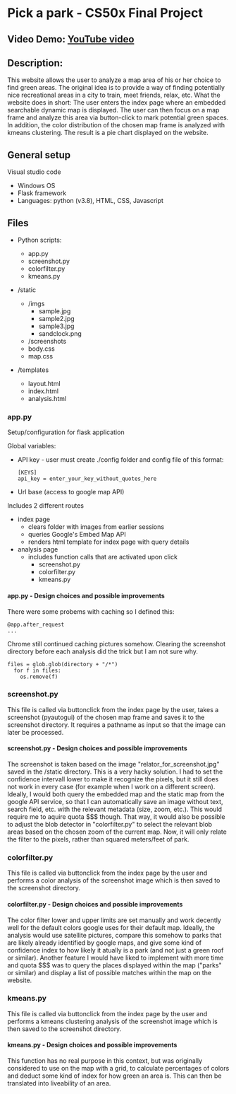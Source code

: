 # Pick a park - CS50x Final Project
## Video Demo:  [YouTube video](https://youtu.be/eF5O-l2-Rk0)

## Description:
This website allows the user to analyze a map area of his or her choice to find green areas. The original idea is to provide a way of finding potentially nice recreational areas in a city to train, meet friends, relax, etc.
What the website does in short: The user enters the index page where an embedded searchable dynamic map is displayed. The user can then focus on a map frame and analyze this area via button-click to mark potential green spaces. In addition, the color distribution of the chosen map frame is analyzed with kmeans clustering. The result is a pie chart displayed on the website.
  
## General setup
Visual studio code
- Windows OS
- Flask framework
- Languages: python (v3.8), HTML, CSS, Javascript
  
## Files
- Python scripts:
  - app.py
  - screenshot.py
  - colorfilter.py
  - kmeans.py
  
- /static
  - /imgs
    - sample.jpg
    - sample2.jpg
    - sample3.jpg
    - sandclock.png
  - /screenshots
  - body.css
  - map.css
  
- /templates
  - layout.html
  - index.html
  - analysis.html

### app.py
Setup/configuration for flask application

Global variables:
- API key - user must create ./config folder and config file of this format:
  ```
  [KEYS]
  api_key = enter_your_key_without_quotes_here
  ```
- Url base (access to google map API)

Includes 2 different routes
- index page
  - clears folder with images from earlier sessions 
  - queries Google's Embed Map API
  - renders html template for index page with query details
- analysis page
  - includes function calls that are activated upon click
    - screenshot.py
    - colorfilter.py
    - kmeans.py

#### app.py - Design choices and possible improvements
There were some probems with caching so I defined this:
```
@app.after_request
...
```
Chrome still continued caching pictures somehow. Clearing the screenshot directory before each analysis did the trick but I am not sure why.
```
files = glob.glob(directory + "/*")
  for f in files:
    os.remove(f)
```

### screenshot.py
This file is called via buttonclick from the index page by the user, takes a screenshot (pyautogui) of the chosen map frame and saves it to the screenshot directory. It requires a pathname as input so that the image can later be processed.
#### screenshot.py - Design choices and possible improvements
The screenshot is taken based on the image "relator_for_screenshot.jpg" saved in the /static directory.
This is a very hacky solution.
I had to set the confidence intervall lower to make it recognize the pixels, but it still does not work in every case (for example when I work on a different screen).
Ideally, I would both query the embedded map and the static map from the google API service, so that I can automatically save an image without text, search field, etc. with the relevant metadata (size, zoom, etc.). This would require me to aquire quota $$$ though.
That way, it would also be possible to adjust the blob detector in "colorfilter.py" to select the relevant blob areas based on the chosen zoom of the current map.
Now, it will only relate the filter to the pixels, rather than squared meters/feet of park.

### colorfilter.py
This file is called via buttonclick from the index page by the user and performs a color analysis of the screenshot image which is then saved to the screenshot directory.
#### colorfilter.py - Design choices and possible improvements
The color filter lower and upper limits are set manually and work decently well for the default colors google uses for their default map.
Ideally, the analysis would use satellite pictures, compare this somehow to parks that are likely already identified by google maps, and give some kind of confidence index to how likely it atually is a park (and not just a green roof or similar).
Another feature I would have liked to implement with more time and quota $$$ was to query the places displayed within the map ("parks" or similar) and display a list of possible matches within the map on the website.

### kmeans.py
This file is called via buttonclick from the index page by the user and performs a kmeans clustering analysis of the screenshot image which is then saved to the screenshot directory.
#### kmeans.py - Design choices and possible improvements
This function has no real purpose in this context, but was originally considered to use on the map with a grid, to calculate percentages of colors and deduct some kind of index for how green an area is. This can then be translated into liveability of an area.

